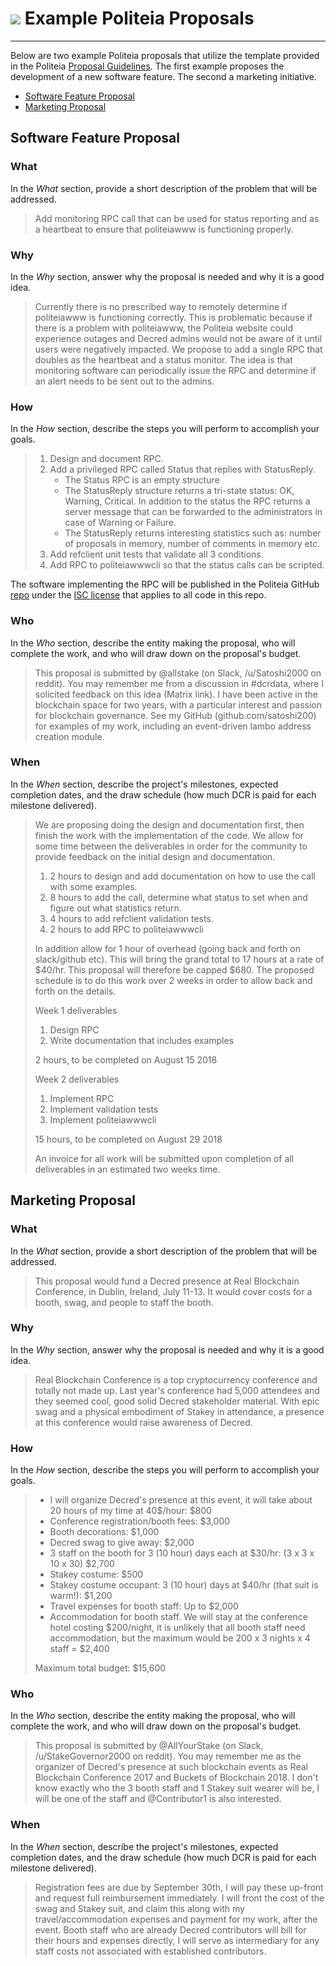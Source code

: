 # <img class="dcr-icon" src="/img/dcr-icons/Politeia.svg" /> Example Politeia Proposals

---

Below are two example Politeia proposals that utilize the template provided in the
Politeia [Proposal Guidelines](proposal-guidelines.md). The first example proposes the 
development of a new software feature. The second a marketing initiative.

- [Software Feature Proposal](#software-feature-proposal)
- [Marketing Proposal](#marketing-proposal)

## Software Feature Proposal

### What

In the *What* section, provide a short description of the problem that will 
be addressed.

> Add monitoring RPC call that can be used for status reporting and as a heartbeat to ensure that politeiawww is functioning properly.

### Why

In the *Why* section, answer why the proposal is needed and why it is
a good idea.

> Currently there is no prescribed way to remotely determine if politeiawww is functioning correctly. This is problematic because if there is a problem with politeiawww, the Politeia website could experience outages and Decred admins would not be aware of it until users were negatively impacted. We propose to add a single RPC that doubles as the heartbeat and a status monitor.
> The idea is that monitoring software can periodically issue the RPC and determine if an alert needs to be sent out to the admins.

### How

In the *How* section, describe the steps you will perform to accomplish your
goals.

> 1. Design and document RPC.
> 2. Add a privileged RPC called Status that replies with StatusReply.
>     * The Status RPC is an empty structure
>     * The StatusReply structure returns a tri-state status: OK, Warning, Critical. In addition to the status the RPC returns a server message that can be forwarded to the administrators in case of Warning or Failure.
>     * The StatusReply returns interesting statistics such as: number of proposals in memory, number of comments in memory etc.
> 3. Add refclient unit tests that validate all 3 conditions.
> 4. Add RPC to politeiawwwcli so that the status calls can be scripted.

The software implementing the RPC will be published in the Politeia GitHub [repo](https://github.com/decred/politeia) under the [ISC license](https://github.com/decred/politeia/blob/master/LICENSE) that applies to all code in this repo. 

### Who

In the *Who* section, describe the entity making the proposal, who will
complete the work, and who will draw down on the proposal's budget.

> This proposal is submitted by @allstake (on Slack, /u/Satoshi2000 on reddit). You may remember me from a discussion in #dcrdata, where I solicited feedback on this idea (Matrix link).
> I have been active in the blockchain space for two years, with a particular interest and passion for blockchain governance.
> See my GitHub (github.com/satoshi200) for examples of my work, including an event-driven lambo address creation module.

### When

In the *When* section, describe the project's milestones, expected 
completion dates, and the draw schedule (how much DCR is paid for each milestone delivered).

> We are proposing doing the design and documentation first, then finish the work with the implementation of the code.
> We allow for some time between the deliverables in order for the community to provide feedback on the initial design and 
> documentation.
>
> 1. 2 hours to design and add documentation on how to use the call with some
> examples.
> 1. 8 hours to add the call, determine what status to set when and figure out what statistics return.
> 1. 4 hours to add refclient validation tests.
> 1. 2 hours to add RPC to politeiawwwcli
>
> In addition allow for 1 hour of overhead (going back and forth on slack/github etc). This will bring the grand total to 17 hours at a rate of $40/hr.
> This proposal will therefore be capped $680.
> The proposed schedule is to do this work over 2 weeks in order to allow back and forth on the details.
>
> Week 1 deliverables
>
> 1. Design RPC
> 1. Write documentation that includes examples
>
> 2 hours, to be completed on August 15 2018
>
> Week 2 deliverables
>
> 1. Implement RPC
> 1. Implement validation tests
> 1. Implement politeiawwwcli
>
> 15 hours, to be completed on August 29 2018
>
> An invoice for all work will be submitted upon completion of all deliverables in an estimated two weeks time. 


## Marketing Proposal

### What

In the *What* section, provide a short description of the problem that will 
be addressed.

> This proposal would fund a Decred presence at Real Blockchain Conference, in Dublin, Ireland, July 11-13.
> It would cover costs for a booth, swag, and people to staff the booth.

### Why

In the *Why* section, answer why the proposal is needed and why it is
a good idea.

> Real Blockchain Conference is a top cryptocurrency conference and totally not made up. Last year's conference had 5,000 attendees and they seemed cool, good solid Decred stakeholder material.
> With epic swag and a physical embodiment of Stakey in attendance, a presence at this conference would raise awareness of Decred.

### How

In the *How* section, describe the steps you will perform to accomplish your
goals.

> * I will organize Decred's presence at this event, it will take about 20 hours of my time at 40$/hour: $800
> * Conference registration/booth fees: $3,000
> * Booth decorations: $1,000
> * Decred swag to give away: $2,000
> * 3 staff on the booth for 3 (10 hour) days each at $30/hr: (3 x 3 x 10 x 30) $2,700
> * Stakey costume: $500
> * Stakey costume occupant: 3 (10 hour) days at $40/hr (that suit is warm!): $1,200
> * Travel expenses for booth staff: Up to $2,000
> * Accommodation for booth staff. We will stay at the conference hotel costing $200/night, it is unlikely that all booth staff need accommodation, but the maximum would be 200 x 3 nights x 4 staff = $2,400
>
> Maximum total budget: $15,600

### Who

In the *Who* section, describe the entity making the proposal, who will
complete the work, and who will draw down on the proposal's budget.

> This proposal is submitted by @AllYourStake (on Slack, /u/StakeGovernor2000 on reddit).
> You may remember me as the organizer of Decred's presence at such blockchain events as Real Blockchain Conference 2017 and Buckets of Blockchain 2018.
> I don't know exactly who the 3 booth staff and 1 Stakey suit wearer will be, I will be one of the staff and @Contributor1 is also interested.

### When

In the *When* section, describe the project's milestones, expected 
completion dates, and the draw schedule (how much DCR is paid for each milestone delivered).

> Registration fees are due by September 30th, I will pay these up-front and request full reimbursement immediately.
> I will front the cost of the swag and Stakey suit, and claim this along with my travel/accommodation expenses and payment for my work, after the event.
> Booth staff who are already Decred contributors will bill for their hours and expenses directly, I will serve as intermediary for any staff costs not associated with established contributors.
